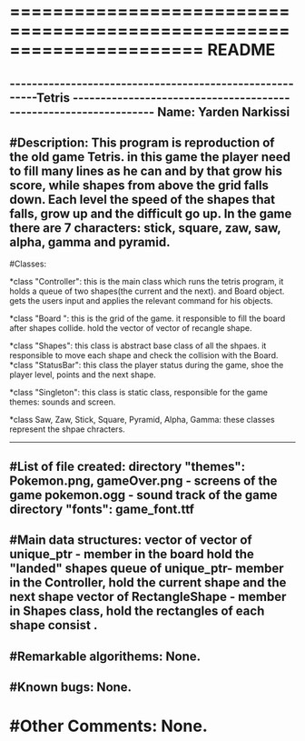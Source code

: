 ======================================================================
                               			README
======================================================================
--------------------------------------------------------Tetris -----------------------------------------------------------------
Name: Yarden Narkissi
-------------------------------------------------------------------------------------------------------------------------------------------
#Description: 
This program is reproduction of the old game Tetris. in this game the player need to fill many lines as he can and by that grow
his score, while shapes from above the grid falls down. Each level the speed of the shapes that falls, grow up and the difficult
go up. In the game there are 7 characters: stick, square, zaw, saw, alpha, gamma and pyramid.
-------------------------------------------------------------------------------------------------------------------------------------------
#Classes:

*class "Controller": this is the main class which runs the tetris program, it holds a queue of two shapes(the current and the next).
		and Board object. gets the users input and applies the relevant command for his objects.

*class "Board ": this is the grid of the game. it responsible to fill the board after shapes collide. 
	         hold the vector of vector of recangle shape.

*class "Shapes": this class is abstract base class of all the shpaes. it responsible to move each shape and check the collision with 
	          the Board.
*class "StatusBar": this class the player status during the game, shoe the player level, points and the next shape.

*class "Singleton": this class is static class, responsible for the game themes: sounds and screen.

*class Saw, Zaw, Stick, Square, Pyramid, Alpha, Gamma: these classes represent the shpae chracters. 

-------------------------------------------------------------------------------------------------------------------------------------------
#List of file created:
directory "themes":
Pokemon.png, gameOver.png - screens of the game
pokemon.ogg - sound track of the game
directory "fonts":
game_font.ttf 
-------------------------------------------------------------------------------------------------------------------------------------------
#Main data structures:
vector of vector of unique_ptr<RectangleShape> - member in the board hold the "landed" shapes
queue of unique_ptr<Shape>- member in the Controller, hold the current shape and the next shape
vector of RectangleShape - member in Shapes class, hold the rectangles of each shape consist .
 -------------------------------------------------------------------------------------------------------------------------------------------
#Remarkable algorithems:
None.
-------------------------------------------------------------------------------------------------------------------------------------------
#Known bugs:
None.
-------------------------------------------------------------------------------------------------------------------------------------------
#Other Comments:
None.
====================================================================== 

